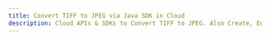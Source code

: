---title: Convert TIFF to JPEG via Java SDK in Clouddescription: Cloud APIs & SDKs to Convert TIFF to JPEG. Also Create, Edit & Render Microsoft Word & OpenOffice documents in the Cloud.---